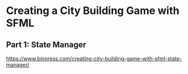 ﻿# Creating a City Building Game with SFML 

## Part 1: State Manager
https://www.binpress.com/creating-city-building-game-with-sfml-state-manager/
